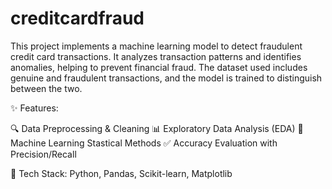 # creditcardfraud

This project implements a machine learning model to detect fraudulent credit card transactions. It analyzes transaction patterns and identifies anomalies, helping to prevent financial fraud. The dataset used includes genuine and fraudulent transactions, and the model is trained to distinguish between the two.

✨ Features:

🔍 Data Preprocessing & Cleaning
📊 Exploratory Data Analysis (EDA)
🧠 Machine Learning Stastical Methods
✅ Accuracy Evaluation with Precision/Recall

🚀 Tech Stack: Python, Pandas, Scikit-learn, Matplotlib
